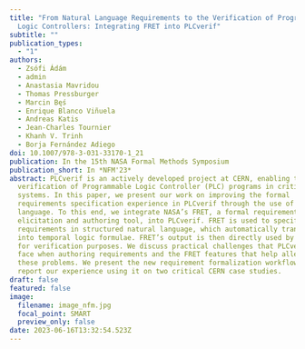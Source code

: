 ```yaml
---
title: "From Natural Language Requirements to the Verification of Programmable
  Logic Controllers: Integrating FRET into PLCverif"
subtitle: ""
publication_types:
  - "1"
authors:
  - Zsófi Ádám
  - admin
  - Anastasia Mavridou
  - Thomas Pressburger
  - Marcin Bęś
  - Enrique Blanco Viñuela
  - Andreas Katis
  - Jean-Charles Tournier
  - Khanh V. Trinh
  - Borja Fernández Adiego
doi: 10.1007/978-3-031-33170-1_21
publication: In the 15th NASA Formal Methods Symposium
publication_short: In *NFM'23*
abstract: PLCverif is an actively developed project at CERN, enabling the formal
  verification of Programmable Logic Controller (PLC) programs in critical
  systems. In this paper, we present our work on improving the formal
  requirements specification experience in PLCverif through the use of natural
  language. To this end, we integrate NASA’s FRET, a formal requirement
  elicitation and authoring tool, into PLCverif. FRET is used to specify formal
  requirements in structured natural language, which automatically translates
  into temporal logic formulae. FRET’s output is then directly used by PLCverif
  for verification purposes. We discuss practical challenges that PLCverif users
  face when authoring requirements and the FRET features that help alleviate
  these problems. We present the new requirement formalization workflow and
  report our experience using it on two critical CERN case studies.
draft: false
featured: false
image:
  filename: image_nfm.jpg
  focal_point: SMART
  preview_only: false
date: 2023-06-16T13:32:54.523Z
---
```

